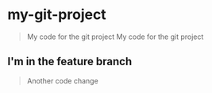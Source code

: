 # my-git-project
> My code for the git project
> My code for the git project
## I'm in the feature branch
> Another code change
